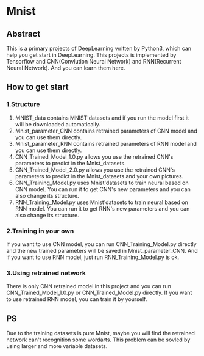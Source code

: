 # Mnist
## Abstract
This is a primary projects of DeepLearning written by Python3, which can help you get start in DeepLearning. This projects is implemented by Tensorflow and CNN(Convlution Neural Network) and RNN(Recurrent Neural Network). And you can learn them here.
## How to get start
### 1.Structure
1. MNIST_data contains MNIST'datasets and if you run the model first it will be downloaded automatically.
2. Mnist_parameter_CNN contains retrained parameters of CNN model and you can use them directly.
3. Mnist_parameter_RNN contains retrained parameters of RNN model and you can use them directly.
4. CNN_Trained_Model_1.0.py allows you use the retrained CNN's parameters to predict in the Mnist_datasets.
5. CNN_Trained_Model_2.0.py allows you use the retrained CNN's parameters to predict in the Mnist_datasets and your own pictures.
6. CNN_Training_Model.py uses Mnist'datasets to train neural based on CNN model. You can run it to get CNN's new parameters and you can also change its structure.
7. RNN_Training_Model.py uses Mnist'datasets to train neural based on RNN model. You can run it to get RNN's new parameters and you can also change its structure.
### 2.Training in your own
If you want to use CNN model, you can run CNN_Training_Model.py directly and the new trained parameters will be saved in Mnist_parameter_CNN. And if you want to use RNN model, just run RNN_Training_Model.py is ok.
### 3.Using retrained network
There is only CNN retrained model in this project and you can run CNN_Trained_Model_1.0.py or CNN_Trained_Model.py directly. If you want to use retrained RNN model, you can train it by yourself.
## PS
Due to the training datasets is pure Mnist, maybe you will find the retrained network can't recognition some wordarts. This problem can be sovled by using larger and more variable datasets.
